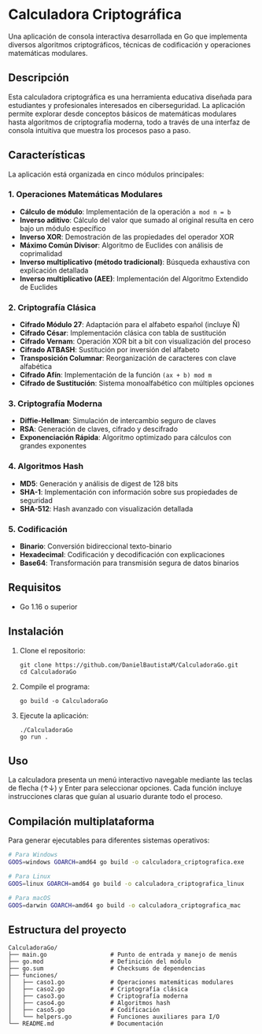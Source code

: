 # Calculadora Criptográfica

Una aplicación de consola interactiva desarrollada en Go que implementa diversos algoritmos criptográficos, técnicas de codificación y operaciones matemáticas modulares.

## Descripción

Esta calculadora criptográfica es una herramienta educativa diseñada para estudiantes y profesionales interesados en ciberseguridad. La aplicación permite explorar desde conceptos básicos de matemáticas modulares hasta algoritmos de criptografía moderna, todo a través de una interfaz de consola intuitiva que muestra los procesos paso a paso.

## Características

La aplicación está organizada en cinco módulos principales:

### 1. Operaciones Matemáticas Modulares

- **Cálculo de módulo**: Implementación de la operación `a mod n = b`
- **Inverso aditivo**: Cálculo del valor que sumado al original resulta en cero bajo un módulo específico
- **Inverso XOR**: Demostración de las propiedades del operador XOR
- **Máximo Común Divisor**: Algoritmo de Euclides con análisis de coprimalidad
- **Inverso multiplicativo (método tradicional)**: Búsqueda exhaustiva con explicación detallada
- **Inverso multiplicativo (AEE)**: Implementación del Algoritmo Extendido de Euclides

### 2. Criptografía Clásica

- **Cifrado Módulo 27**: Adaptación para el alfabeto español (incluye Ñ)
- **Cifrado César**: Implementación clásica con tabla de sustitución
- **Cifrado Vernam**: Operación XOR bit a bit con visualización del proceso
- **Cifrado ATBASH**: Sustitución por inversión del alfabeto
- **Transposición Columnar**: Reorganización de caracteres con clave alfabética
- **Cifrado Afín**: Implementación de la función `(ax + b) mod m`
- **Cifrado de Sustitución**: Sistema monoalfabético con múltiples opciones

### 3. Criptografía Moderna

- **Diffie-Hellman**: Simulación de intercambio seguro de claves
- **RSA**: Generación de claves, cifrado y descifrado
- **Exponenciación Rápida**: Algoritmo optimizado para cálculos con grandes exponentes

### 4. Algoritmos Hash

- **MD5**: Generación y análisis de digest de 128 bits
- **SHA-1**: Implementación con información sobre sus propiedades de seguridad
- **SHA-512**: Hash avanzado con visualización detallada

### 5. Codificación

- **Binario**: Conversión bidireccional texto-binario
- **Hexadecimal**: Codificación y decodificación con explicaciones
- **Base64**: Transformación para transmisión segura de datos binarios

## Requisitos

- Go 1.16 o superior

## Instalación

1. Clone el repositorio:
   ```
   git clone https://github.com/DanielBautistaM/CalculadoraGo.git
   cd CalculadoraGo
   ```

2. Compile el programa:
   ```
   go build -o CalculadoraGo
   ```

3. Ejecute la aplicación:
   ```
   ./CalculadoraGo
   go run .
   ```

## Uso

La calculadora presenta un menú interactivo navegable mediante las teclas de flecha (↑↓) y Enter para seleccionar opciones. Cada función incluye instrucciones claras que guían al usuario durante todo el proceso.

## Compilación multiplataforma

Para generar ejecutables para diferentes sistemas operativos:

```bash
# Para Windows
GOOS=windows GOARCH=amd64 go build -o calculadora_criptografica.exe

# Para Linux
GOOS=linux GOARCH=amd64 go build -o calculadora_criptografica_linux

# Para macOS
GOOS=darwin GOARCH=amd64 go build -o calculadora_criptografica_mac
```

## Estructura del proyecto

```
CalculadoraGo/
├── main.go                  # Punto de entrada y manejo de menús
├── go.mod                   # Definición del módulo
├── go.sum                   # Checksums de dependencias
├── funciones/
│   ├── caso1.go             # Operaciones matemáticas modulares
│   ├── caso2.go             # Criptografía clásica
│   ├── caso3.go             # Criptografía moderna
│   ├── caso4.go             # Algoritmos hash
│   ├── caso5.go             # Codificación
│   └── helpers.go           # Funciones auxiliares para I/O
└── README.md                # Documentación
```
